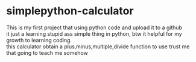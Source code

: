 # simplepython-calculator
This is my first project that using python code and upload it to a github <br>
it just a learning stupid ass simple thing in python, btw it helpful for my growth to learning coding <br>
this calculator obtain a plus,minus,multiple,divide function to use
trust me that going to teach me somehow
